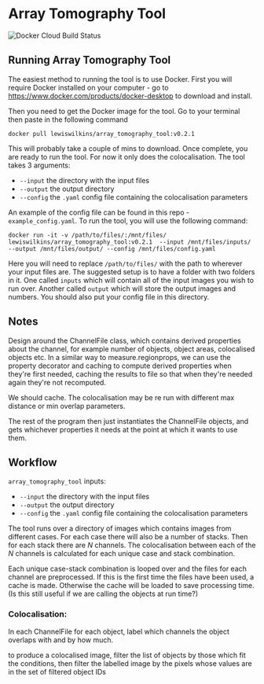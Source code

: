 # Array Tomography Tool
![Docker Cloud Build Status](https://img.shields.io/docker/cloud/build/lewiswilkins/array_tomography_tool)
## Running Array Tomography Tool

The easiest method to running the tool is to use Docker. First you will require
Docker installed on your computer - go to
https://www.docker.com/products/docker-desktop to download and install.

Then you need to get the Docker image for the tool. Go to your terminal then
paste in the following command


`docker pull lewiswilkins/array_tomography_tool:v0.2.1`


This will probably take a couple of mins to download. Once complete, you are
ready to run the tool. For now it only does the colocalisation. The tool takes 3
arguments:
- `--input` the directory with the input files 
- `--output` the output directory
- `--config` the `.yaml` config file containing the colocalisation parameters

An example of the config file can be found in this repo - `example_config.yaml`.
To run the tool, you will use the following command:


`docker run -it -v /path/to/files/:/mnt/files/ lewiswilkins/array_tomography_tool:v0.2.1  --input
/mnt/files/inputs/ --output /mnt/files/output/ --config /mnt/files/config.yaml`

Here you will need to replace `/path/to/files/` with the path to wherever your
input files are. The suggested setup is to have a folder with two folders in it.
One called `inputs` which will contain all of the input images you wish to run
over. Another called `output` which will store the output images and numbers.
You should also put your config file in this directory.


## Notes

Design around the ChannelFile class, which contains derived properties about the channel,
for example number of objects, object areas, colocalised objects etc.
In a similar way to measure.regionprops, we can use the property decorator and caching to
compute derived properties when they're first needed, caching the results to file so that
when they're needed again they're not recomputed.

We should cache. The colocalisation may be re run with different max distance or
min overlap parameters.

The rest of the program then just instantiates the ChannelFile objects, and gets whichever
properties it needs at the point at which it wants to use them.

## Workflow

`array_tomography_tool` inputs:
- `--input` the directory with the input files 
- `--output` the output directory
- `--config` the `.yaml` config file containing the colocalisation parameters

The tool runs over a directory of images which contains images from different
cases. For each case there will also be a number of stacks.
Then for each stack there are *N* channels. The colocalisation between each of
the *N* channels is calculated for each unique case and stack combination.

Each unique case-stack combination is looped over and the files for each channel
are preprocessed. If this is the first time the files have been used, a cache is
made. Otherwise the cache will be loaded to save processing time. (Is this still
useful if we are calling the objects at run time?)


### Colocalisation:
In each ChannelFile for each object, label which channels the object overlaps with and by how much.

to produce a colocalised image, filter the list of objects by those which fit the conditions, then
filter the labelled image by the pixels whose values are in the set of filtered object IDs
